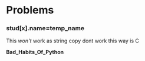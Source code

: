 # Problems
### stud[x].name=temp_name

This _won't_ work as string copy dont work this way is C

__Bad_Habits_Of_Python__